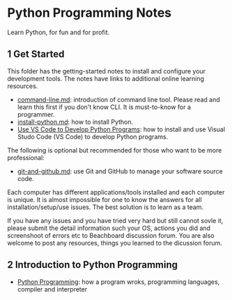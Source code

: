 # Python Programming Notes

Learn Python, for fun and for profit.

## 1 Get Started

This folder has the getting-started notes to install and configure your development tools. The notes have links to additional online learning resources.

- [command-line.md](./get-started/command-line.md): introduction of command line tool. Please read and learn this first if you don't know CLI. It is must-to-know for a programmer.
- [install-python.md](./get-started/install-python.md): how to install Python.
- [Use VS Code to Develop Python Programs](./get-started/install-vscode.md): how to install and use Visual Studo Code (VS Code) to develop Python programs.

The following is optional but recommended for those who want to be more professional:

- [git-and-github.md](./get-started/git-and-github.md): use Git and GitHub to manage your software source code.

Each computer has different applications/tools installed and each computer is unique. It is almost impossible for one to know the answers for all installation/setup/use issues. The best solution is to learn as a team.

If you have any issues and you have tried very hard but still cannot sovle it, please submit the detail information such your OS, actions you did and screenshoot of errors etc to Beachboard discussion forum. You are also welcome to post any resources, things you learned to the dicussion forum.

## 2 Introduction to Python Programming

- [Python Programming](./introduction/python-programming.md): how a program wroks, programming languages, compiler and interpreter
